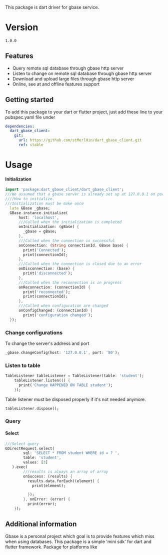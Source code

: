 <!-- 
This README describes the package. If you publish this package to pub.dev,
this README's contents appear on the landing page for your package.

For information about how to write a good package README, see the guide for
[writing package pages](https://dart.dev/guides/libraries/writing-package-pages). 

For general information about developing packages, see the Dart guide for
[creating packages](https://dart.dev/guides/libraries/create-library-packages)
and the Flutter guide for
[developing packages and plugins](https://flutter.dev/developing-packages). 
-->


This package is dart driver for gbase service.

# Version
 ``1.0.0
 ``

## Features

* Query remote sql database through gbase http server
* Listen to change on remote sql database through gbase http server
* Download and upload large files through gbase http server
* Online, see at and offline features support

## Getting started

To add this package to your dart or flutter project, just add these line to your 
pubspec.yaml file under 

```yaml
dependencies:
  dart_gbase_client:
    git:
      url: https://github.com/stMerlHin/dart_gbase_client.git
      ref: stable
```



# Usage

#### Initialization
```dart
import 'package:dart_gbase_client/dart_gbase_client';
///We assumed that a gbase server is already set up at 127.0.0.1 on port 8080
////How to initialize.
///Initialization must be make once
  late GBase _gbase;
  GBase.instance.initialize(
      host: 'localhost',
      ///Called when the initialization is completed
      onInitialization: (gBase) {
        _gbase = gBase;
      },
      ///Called when the connection is successful
      onConnection: (String connectionId, GBase base) {
        print('Connected');
        print(connectionId);
      },
      ///Called when the connection is closed due to an error
      onDisconnection: (base) {
        print('disconnected');
      },
      ///Called when the reconnection is in progress
      onReconnection: (connectionId) {
        print('reconnected');
        print(connectionId);
      },
      ///Called when configuration are changed
      onConfigChanged: (connectionId) {
        print('configuration changed');
  });
```
### Change configurations
To change the server's address and port
```dart
_gbase.changeConfig(host: '127.0.0.1', port: '80');
```

### Listen to table
```dart
TableListener tableListener = TableListener(table: 'student');
    tableListener.listen(() {
      print('Change HAPPENED ON TABLE student');
    });
```

Table listener must be disposed properly if it's not needed anymore.
```dart
tableListener.dispose();
```

### Query
#### Select
```dart
///Select query
GDirectRequest.select(
        sql: 'SELECT * FROM student WHERE id = ? ',
        table: 'student',
        values: [3]
   ).exec(
        ///results is always an array of array
        onSuccess: (results) {
          results.data.forEach((element) {
            print(element);

          });
        }, onError: (error) {
          print(error);
    });
```

## Additional information

Gbase is a personal project which goal is to provide features which miss when using databases.
This package is a simple 'mini sdk' for dart and flutter framework. 
Package for platforms like 

[comment]: <> (java, javascript and php are available under )

[comment]: <> (http://www.github.com/stmerlhin/<language>_gbase_client)
